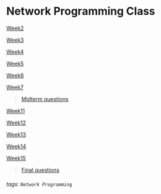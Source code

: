 # Network Programming Class

[Week2](https://hackmd.io/_BvYy4iBQkypfQvApxDkkw)

[Week3](https://hackmd.io/fzo5qLS_Qx2tFzTJlW8FmQ)

[Week4](https://hackmd.io/CHwYu6OMRrmzT-S5SyTzzQ)

[Week5](https://hackmd.io/sTN520pLS1qdhG2FEbw0Bw)

[Week6](https://hackmd.io/XE96XFTbSPSpv6HdpNW13w)

[Week7](https://hackmd.io/_lf_jJgYR8SFWoYRHQI39w)

> [Midterm questions](https://hackmd.io/aw3QPejSTrKUXVihSrvSHA)

[Week11](https://hackmd.io/SHC588FaQ_6AnrbZ1C1Igw)

[Week12](https://hackmd.io/gsOamW36TdKG3dmVMYuTmg)

[Week13](https://hackmd.io/X8nX0tSdST6tGo3-Y7WScg)

[Week14](https://hackmd.io/eE80V3bHQDWDPTj8PFGbQQ)

[Week15](https://hackmd.io/KKODFMoGRmeS_xpoTO8uXw)

> [Final questions](https://hackmd.io/flyg6-fuTIqGk36AASLXkA)

###### tags: `Network Programming`